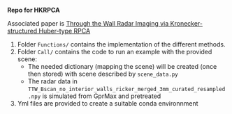 **Repo for HKRPCA**

Associated paper is [Through the Wall Radar Imaging via Kronecker-structured Huber-type RPCA](https://www.sciencedirect.com/science/article/pii/S016516842300302X)

1. Folder `Functions/` contains the implementation of the different methods.
2. Folder `Call/` contains the code to run an example with the provided scene:
	- The needed dictionary (mapping the scene) will be created (once then stored) with scene described by `scene_data.py`
	- The radar data in `TTW_Bscan_no_interior_walls_ricker_merged_3mm_curated_resampled.npy` is simulated from GprMax and pretreated 
3. Yml files are provided to create a suitable conda environnment 
